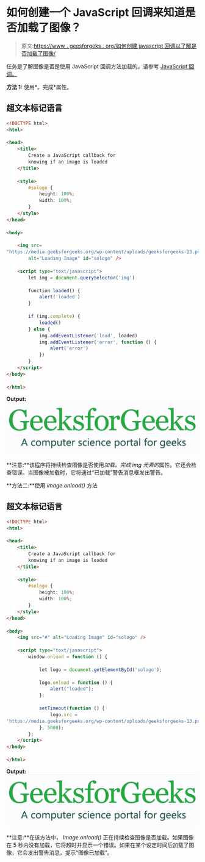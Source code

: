 # 如何创建一个 JavaScript 回调来知道是否加载了图像？

> 原文:[https://www . geesforgeks . org/如何创建 javascript 回调以了解是否加载了图像/](https://www.geeksforgeeks.org/how-to-create-a-javascript-callback-for-knowing-if-an-image-is-loaded/)

任务是了解图像是否是使用 JavaScript 回调方法加载的。请参考 [JavaScript 回调。](https://www.geeksforgeeks.org/javascript-callbacks/)

**方法 1:** 使用*。完成*属性。

## 超文本标记语言

```html
<!DOCTYPE html>
<html>

<head>
    <title>
        Create a JavaScript callback for
        knowing if an image is loaded
    </title>

    <style>
        #sologo {
            height: 100%;
            width: 100%;
        }
    </style>
</head>

<body>

    <img src=
"https://media.geeksforgeeks.org/wp-content/uploads/geeksforgeeks-13.png"
        alt="Loading Image" id="sologo" />

    <script type="text/javascript">
        let img = document.querySelector('img')

        function loaded() {
            alert('loaded')
        }

        if (img.complete) {
            loaded()
        } else {
            img.addEventListener('load', loaded)
            img.addEventListener('error', function () {
                alert('error')
            })
        }
    </script>
</body>

</html>
```

**Output:**
![](img/9386a9ec7aa6a61fe5a43f4a44556ac8.png)

**注意:**该程序将持续检查图像是否使用*加载。完成 *img* 元素的*属性。它还会检查错误。当图像被加载时，它将通过“已加载”警告消息框发出警告。

**方法二:**使用 *image.onload()* 方法

## 超文本标记语言

```html
<!DOCTYPE html>
<html>

<head>
    <title>
        Create a JavaScript callback for
        knowing if an image is loaded
    </title>

    <style>
        #sologo {
            height: 100%;
            width: 100%;
        }
    </style>
</head>

<body>
    <img src="#" alt="Loading Image" id="sologo" />

    <script type="text/javascript">
        window.onload = function () {

            let logo = document.getElementById('sologo');

            logo.onload = function () {
                alert("loaded");
            };

            setTimeout(function () {
                logo.src = 
'https://media.geeksforgeeks.org/wp-content/uploads/geeksforgeeks-13.png';
            }, 5000);
        };
    </script>
</body>

</html>
```

**Output:**
![](img/9386a9ec7aa6a61fe5a43f4a44556ac8.png)

**注意:**在该方法中， *Image.onload()* 正在持续检查图像是否加载。如果图像在 5 秒内没有加载，它将超时并显示一个错误。如果在某个设定时间后加载了图像，它会发出警告消息，提示“图像已加载”。